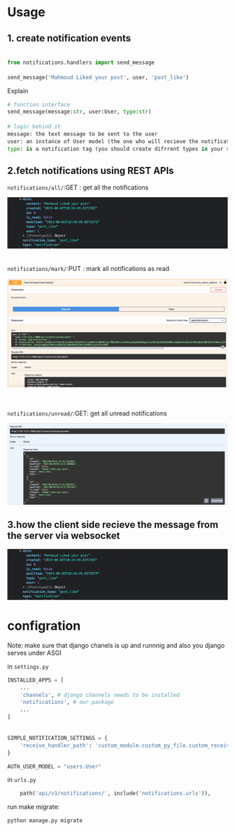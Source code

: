 # Usage

## 1. create notification events

```python

from notifications.handlers import send_message

send_message('Mahmoud Liked your post', user, 'post_like')
```
Explain
```python
# function interface
send_message(message:str, user:User, type:str)

# logic behind it
message: the text message to be sent to the user
user: an instance of User model (the one who will recieve the notification)
type: is a notification tag (you should create difrrent types in your system for different events)
```
## 2.fetch notifications using REST APIs

``notifications/all/``:GET : get all the notifications

![img.png](read_me_media/img.png)
<br/><br/><br/>
``notifications/mark/``:PUT : mark all notifications as read

![img_1.png](read_me_media/img_1.png)
<br/><br/><br/>

``notifications/unread/``:GET: get all unread notifications

![img_2.png](read_me_media/img_2.png)

## 3.how the client side recieve the message from the server via websocket
![img.png](read_me_media/img.png)


# configration

Note: make sure that django chanels is up and runnnig and also you django serves under ASGI


in ``settings.py``
``` python
INSTALLED_APPS = [
    ...
    'channels', # django channels needs to be installed
    'notifications', # our package
    ...   
]
```


```python

SIMPLE_NOTIFICATION_SETTINGS = {
    'receive_handler_path': 'custom_module.custom_py_file.custom_receive_handler',
}
```

```python
AUTH_USER_MODEL = "users.User"
```

in ``urls.py``

```python
    path('api/v1/notifications/', include('notifications.urls')),
```

run make migrate:

```shell
python manage.py migrate
```

